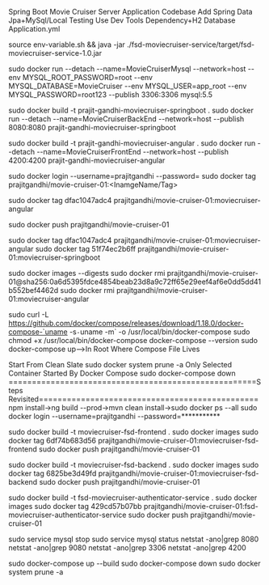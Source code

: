 Spring Boot Movie Cruiser Server Application Codebase
Add Spring Data Jpa+MySql/Local Testing Use Dev  Tools Dependency+H2 Database Application.yml

source env-variable.sh  && java -jar ./fsd-moviecruiser-service/target/fsd-moviecruiser-service-1.0.jar

sudo docker run --detach --name=MovieCruiserMysql --network=host --env MYSQL_ROOT_PASSWORD=root --env MYSQL_DATABASE=MovieCruiser --env MYSQL_USER=app_root --env MYSQL_PASSWORD=root123  --publish 3306:3306 mysql:5.5

sudo docker build -t prajit-gandhi-moviecruiser-springboot .
sudo docker run --detach --name=MovieCruiserBackEnd --network=host --publish 8080:8080 prajit-gandhi-moviecruiser-springboot


sudo docker build -t prajit-gandhi-moviecruiser-angular .
sudo docker run --detach --name=MovieCruiserFrontEnd --network=host --publish 4200:4200 prajit-gandhi-moviecruiser-angular

sudo docker login --username=prajitgandhi --password=
sudo docker tag <ImageId> prajitgandhi/movie-cruiser-01:<InamgeName/Tag>

sudo docker tag dfac1047adc4 prajitgandhi/movie-cruiser-01:moviecruiser-angular

sudo docker push prajitgandhi/movie-cruiser-01

sudo docker tag dfac1047adc4 prajitgandhi/movie-cruiser-01:moviecruiser-angular
sudo docker tag 51f74ec2b6ff prajitgandhi/movie-cruiser-01:moviecruiser-springboot

sudo docker images --digests
sudo docker rmi prajitgandhi/movie-cruiser-01@sha256:0a6d5395fdce4854beab23d8a9c72ff65e29eef4af6e0dd5dd41b552bef4462d
sudo docker rmi prajitgandhi/movie-cruiser-01:moviecruiser-angular

sudo curl -L https://github.com/docker/compose/releases/download/1.18.0/docker-compose-`uname -s`-`uname -m` -o /usr/local/bin/docker-compose
sudo chmod +x /usr/local/bin/docker-compose
docker-compose --version
sudo docker-compose up-->In Root Where Compose File Lives

Start From Clean Slate
sudo docker system prune -a
Only Selected Container Started By Docker Compose
sudo docker-compose down
=====================================================Steps Revisited===============================================
npm install->ng build --prod->mvn clean install->sudo docker ps --all
sudo docker login --username=prajitgandhi --password=***********

sudo docker build -t moviecruiser-fsd-frontend .
sudo docker images
sudo docker tag 6df74b683d56 prajitgandhi/movie-cruiser-01:moviecruiser-fsd-frontend
sudo docker push prajitgandhi/movie-cruiser-01

sudo docker build -t moviecruiser-fsd-backend .
sudo docker images
sudo docker tag 6825be3d49fd prajitgandhi/movie-cruiser-01:moviecruiser-fsd-backend
sudo docker push prajitgandhi/movie-cruiser-01

sudo docker build -t fsd-moviecruiser-authenticator-service .
sudo docker images
sudo docker tag 429cd57b07bb prajitgandhi/movie-cruiser-01:fsd-moviecruiser-authenticator-service
sudo docker push prajitgandhi/movie-cruiser-01

sudo service mysql stop
sudo service mysql status
netstat -ano|grep 8080 
netstat -ano|grep 9080 
netstat -ano|grep 3306 
netstat -ano|grep 4200

sudo docker-compose up --build
sudo docker-compose down
sudo docker system prune -a
